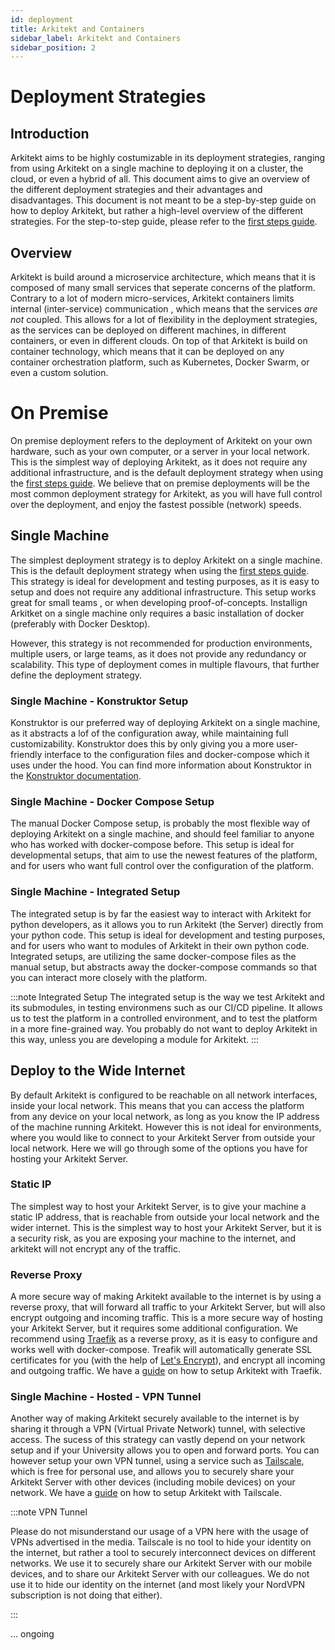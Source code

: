 ```yaml
---
id: deployment
title: Arkitekt and Containers
sidebar_label: Arkitekt and Containers
sidebar_position: 2
---
```


# Deployment Strategies

## Introduction

Arkitekt aims to be highly costumizable in its deployment strategies, ranging from using Arkitekt on a single machine to deploying it on a cluster, the cloud, or even a hybrid of all. This document aims to give an overview of the different deployment strategies and their advantages and disadvantages. This document is not meant to be a step-by-step guide on how to deploy Arkitekt, but rather a high-level overview of the different strategies. For the step-to-step guide, please refer to the [first steps guide](../introduction/installation.mdx).

## Overview

Arkitekt is build around a microservice architecture, which means that it is composed of many small services that seperate concerns of the platform. Contrary to a lot of modern micro-services, Arkitekt containers limits internal (inter-service) communication , which means that the services _are not_ coupled. This allows for a lot of flexibility in the deployment strategies, as the services can be deployed on different machines, in different containers, or even in different clouds. On top of that Arkitekt is build on container technology, which means that it can be deployed on any container orchestration platform, such as Kubernetes, Docker Swarm, or even a custom solution.

# On Premise

On premise deployment refers to the deployment of Arkitekt on your own hardware, such as your own computer, or a server in your local network. This is the simplest way of deploying Arkitekt, as it does not require any additional infrastructure, and is the default deployment strategy when using the [first steps guide](../introduction/installation.mdx). We believe that on premise deployments will be the most common deployment strategy for Arkitekt, as you will have full control over the deployment, and enjoy the fastest possible (network) speeds.

## Single Machine

The simplest deployment strategy is to deploy Arkitekt on a single machine. This is the default deployment strategy when using the [first steps guide](../introduction/installation.mdx). This strategy is ideal for development and testing purposes, as it is easy to setup and does not require any additional infrastructure. This setup works great for small teams , or when developing proof-of-concepts. Installign Arkitket on a single machine only requires a basic installation of docker (preferably with Docker Desktop).

However, this strategy is not recommended for production environments, multiple users, or large teams, as it does not provide any redundancy or scalability. This type of deployment comes in multiple flavours, that further define the deployment strategy.

### Single Machine - Konstruktor Setup

Konstruktor is our preferred way of deploying Arkitekt on a single machine, as it abstracts a lof of the configuration away, while maintaining full
customizability. Konstruktor does this by only giving you a more user-friendly interface to the configuration files and docker-compose which it uses
under the hood. You can find more information about Konstruktor in the [Konstruktor documentation](https://arkitekt.live/docs/introduction/installation#konstruktor).

### Single Machine - Docker Compose Setup

The manual Docker Compose setup, is probably the most flexible way of deploying Arkitekt on a single machine, and should feel familiar to anyone who has worked with docker-compose before. This setup is ideal for developmental setups, that aim to use the newest features of the platform, and for users who want full control over the configuration of the platform.

### Single Machine - Integrated Setup

The integrated setup is by far the easiest way to interact with Arkitekt for python developers, as it allows you to run Arkitekt (the Server) directly from your python code. This setup is ideal for development and testing purposes, and for users who want to modules of Arkitekt in their own python code. Integrated setups, are utilizing the same docker-compose files as the manual setup, but abstracts away the docker-compose commands
so that you can interact more closely with the platform.

:::note Integrated Setup
The integrated setup is the way we test Arkitekt and its submodules, in testing environmens such as our CI/CD pipeline. It allows us to test the platform in a controlled environment, and to test the platform in a more fine-grained way. You probably do not want to deploy Arkitekt in this way, unless you are developing a module for Arkitekt.
:::

## Deploy to the Wide Internet

By default Arkitekt is configured to be reachable on all network interfaces, inside your local network. This means that you can access the platform from any device on your local network, as long as you know the IP address of the machine running Arkitekt. However this is not ideal for environments, where you would like to connect to your Arkitekt Server from outside your local network. Here we will go through some of the options you have for hosting your Arkitekt Server.

### Static IP

The simplest way to host your Arkitekt Server, is to give your machine a static IP address, that is reachable from outside your local network and the wider internet. This is the simplest way to host your Arkitekt Server, but it is a security risk, as you are exposing your machine to the internet, and arkitekt will not encrypt any of the traffic.

### Reverse Proxy

A more secure way of making Arkitekt available to the internet is by using a reverse proxy, that will forward all traffic to your Arkitekt Server, but will also encrypt outgoing and incoming traffic. This is a more secure way of hosting your Arkitekt Server, but it requires some additional configuration. We recommend using [Traefik](https://doc.traefik.io/traefik/providers/docker/) as a reverse proxy, as it is easy to configure and works well with docker-compose. Treafik will automatically generate SSL certificates for you (with the help of [Let's Encrypt](https://letsencrypt.org/)), and encrypt all incoming and outgoing traffic. We have a [guide](https://arkitekt.live/docs/introduction/installation#traefik) on how to setup Arkitekt with Traefik.

### Single Machine - Hosted - VPN Tunnel

Another way of making Arkitekt securely available to the internet is by sharing it through a VPN (Virtual Private Network) tunnel, with selective access. The sucess of this strategy can vastly depend on your network setup and if your University allows you to open and forward ports. You can
however setup your own VPN tunnel, using a service such as [Tailscale](https://tailscale.com/), which is free for personal use, and allows you to
securely share your Arkitekt Server with other devices (including mobile devices) on your network. We have a [guide](https://arkitekt.live/docs/introduction/installation#tailscale) on how to setup Arkitekt with Tailscale.

:::note VPN Tunnel

Please do not misunderstand our usage of a VPN here with the usage of VPNs advertised in the media. Tailscale is no tool to hide your identity on the internet, but rather a tool to securely interconnect devices on different networks. We use it to securely share our Arkitekt Server with our mobile devices, and to share our Arkitekt Server with our colleagues. We do not use it to hide our identity on the internet (and most likely your NordVPN subscription is not doing that either).

:::

... ongoing
